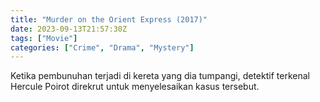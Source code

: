 ```yaml
---
title: "Murder on the Orient Express (2017)"
date: 2023-09-13T21:57:30Z
tags: ["Movie"]
categories: ["Crime", "Drama", "Mystery"]
---
```


Ketika pembunuhan terjadi di kereta yang dia tumpangi, detektif terkenal Hercule Poirot direkrut untuk menyelesaikan kasus tersebut.

  <mux-player stream-type="on-demand"
  src="https://kp3d-my.sharepoint.com/personal/ryoo_kp3d_onmicrosoft_com/_layouts/15/download.aspx?share=EfQ90gQ0IypDlCKyeQ6wmAkB7MdKUFjoqjyENLtVViTGng" metadata-video-title="Murder on the Orient Express (2017)" prefer-playback="mse" controls>
  </mux-player>
  
  
  <script src="https://cdn.jsdelivr.net/npm/@mux/mux-player"></script>
  
   <script id="MtVEmgAGIf4a3sX9A1GMfO60202kRLYbiizy01bWzxRqUM" type="application/ld+json">
 {
  "@context": "https://schema.org/",
  "@type": "VideoObject",
  "name": "Murder on the Orient Express (2017)",
  "contentUrl": "https://stream.mux.com/OPvdcVUuQMjjJclyvZPkLaePBc6e01imICuZrBU2Av5Y.m3u8?quality=auto",
  "thumbnailUrl": "https://www.themoviedb.org/t/p/original/joHK7AhNjgMKc6483O3VsvD3z0e.jpg?width=314&fit_mode=preserve&time=25",
  "uploadDate": "2023-09-13T21:57:30Z",
}

</script>